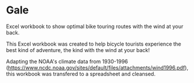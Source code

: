 # Gale
Excel workbook to show optimal bike touring routes with the wind at your back.

This Excel workbook was created to help bicycle tourists experience the best kind of adventure, the kind with the wind at your back!

Adapting the NOAA's climate data from 1930-1996 (https://www.ncdc.noaa.gov/sites/default/files/attachments/wind1996.pdf), this workbook was transfered to a spreadsheet and cleansed.

